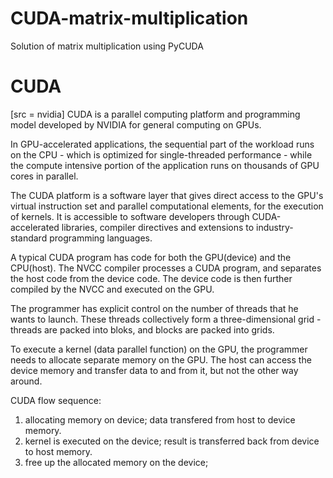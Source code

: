 # CUDA-matrix-multiplication
Solution of matrix multiplication using PyCUDA

# CUDA
[src = nvidia]
CUDA is a parallel computing platform and programming model developed by NVIDIA for general computing on GPUs. 

In GPU-accelerated applications, the sequential part of the workload runs on the CPU - which is optimized for single-threaded performance - while the compute intensive portion of the application runs on thousands of GPU cores in parallel. 

The CUDA platform is a software layer that gives direct access to the GPU's virtual instruction set and parallel computational elements, for the execution of kernels. It is accessible to software developers through CUDA-accelerated libraries, compiler directives and extensions to industry-standard programming languages. 

A typical CUDA program has code for both the GPU(device) and the CPU(host). The NVCC compiler processes a CUDA program, and separates the host code from the device code. The device code is then further compiled by the NVCC and executed on the GPU.

The programmer has explicit control on the number of threads that he wants to launch. These threads collectively form a three-dimensional grid - threads are packed into bloks, and blocks are packed into grids. 

To execute a kernel (data parallel function) on the GPU, the programmer needs to allocate separate memory on the GPU. The host can access the device memory and transfer data to and from it, but not the other way around.

CUDA flow sequence:
1. allocating memory on device; data transfered from host to device memory. 
2. kernel is executed on the device; result is transferred back from device to host memory.
3. free up the allocated memory on the device; 
